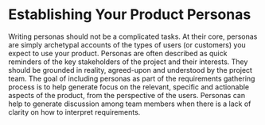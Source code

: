 # Establishing Your Product Personas

Writing personas should not be a complicated tasks.  At their core, personas are simply archetypal accounts of the types of users (or customers) you expect to use your product.  Personas are often described as quick reminders of the key stakeholders of the project and their interests.  They should be grounded in reality, agreed-upon and understood by the project team.  The goal of including personas as part of the requirements gathering process is to help generate focus on the relevant, specific and actionable aspects of the product, from the perspective of the users.  Personas can help to generate discussion among team members when there is a lack of clarity on how to interpret requirements.
